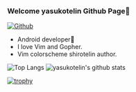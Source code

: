 ### Welcome yasukotelin Github Page🧸

[![Github](https://img.shields.io/github/followers/yasukotelin?label=Follow&style=social)](https://github.com/yasukotelin)

* Android developer🚀
* I love Vim and Gopher.
* Vim colorscheme shirotelin author.

![Top Langs](https://github-readme-stats.vercel.app/api/top-langs/?username=yasukotelin&hide=html)
![yasukotelin's github stats](https://github-readme-stats.vercel.app/api?username=yasukotelin&show_icons=true&count_private=true&line_height=40)

[![trophy](https://github-profile-trophy.vercel.app/?username=yasukotelin)](https://github.com/ryo-ma/github-profile-trophy)